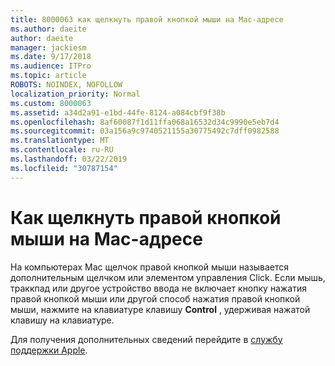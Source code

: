 ```yaml
---
title: 8000063 как щелкнуть правой кнопкой мыши на Mac-адресе
ms.author: daeite
author: daeite
manager: jackiesm
ms.date: 9/17/2018
ms.audience: ITPro
ms.topic: article
ROBOTS: NOINDEX, NOFOLLOW
localization_priority: Normal
ms.custom: 8000063
ms.assetid: a34d2a91-e1bd-44fe-8124-a084cbf9f38b
ms.openlocfilehash: 8af60087f1d11ffa068a16532d34c9990e5eb7d4
ms.sourcegitcommit: 03a156a9c9740521155a30775492c7dff0982588
ms.translationtype: MT
ms.contentlocale: ru-RU
ms.lasthandoff: 03/22/2019
ms.locfileid: "30787154"
---
```

# <a name="how-to-right-click-on-a-mac"></a>Как щелкнуть правой кнопкой мыши на Mac-адресе

На компьютерах Mac щелчок правой кнопкой мыши называется дополнительным щелчком или элементом управления Click. Если мышь, траккпад или другое устройство ввода не включает кнопку нажатия правой кнопкой мыши или другой способ нажатия правой кнопкой мыши, нажмите на клавиатуре клавишу **Control** , удерживая нажатой клавишу на клавиатуре. 
  
Для получения дополнительных сведений перейдите в [службу поддержки Apple](https://go.microsoft.com/fwlink/?linkid=2022220&amp;clcid=0x409).
  

